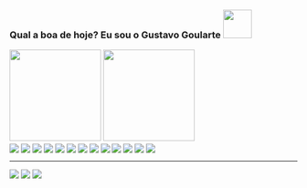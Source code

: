 ### Qual a boa de hoje? Eu sou o Gustavo Goularte <img height="50em" src="https://i.pinimg.com/originals/ac/8f/61/ac8f610d390a504026b5e7bd2b67818f.gif"/>

<div>
  <img height="160em" src="https://github-readme-stats.vercel.app/api?username=ggoulartec&show_icons=true&theme=dracula&include_all_commits=true"/>
  <img height="160em" src="https://github-readme-stats.vercel.app/api/top-langs/?username=ggoulartec&layout=compact&theme=dracula"/>
</div>

<div>
  <img align="center" alt_"goularte-HTML5" src="https://img.shields.io/badge/HTML5-E34F26?style=for-the-badge&logo=html5&logoColor=white"/>
  <img align="center" alt_"goularte-CSS3" src="https://img.shields.io/badge/CSS3-1572B6?style=for-the-badge&logo=css3&logoColor=white"/>
  <img align="center" alt_"goularte-SASS" src="https://img.shields.io/badge/Sass-CC6699?style=for-the-badge&logo=sass&logoColor=white"/>
  <img align="center" alt_"goularte-PHP" src="https://img.shields.io/badge/PHP-777BB4?style=for-the-badge&logo=php&logoColor=white"/>
  <img align="center" alt_"goularte-LARAVEL" src="https://img.shields.io/badge/Laravel-FF2D20?style=for-the-badge&logo=laravel&logoColor=white"/>
  <img align="center" alt_"goularte-JSCRIPT" src="https://img.shields.io/badge/JavaScript-F7DF1E?style=for-the-badge&logo=JavaScript&logoColor=white"/>
  <img align="center" alt_"goularte-TSCRIPT" src="https://img.shields.io/badge/TypeScript-007ACC?style=for-the-badge&logo=typescript&logoColor=white"/>
  <img align="center" alt_"goularte-REACT" src="https://img.shields.io/badge/Vue.js-35495E?style=for-the-badge&logo=vue.js&logoColor=4FC08D"/>
  <img align="center" alt_"goularte-NODEJS" src="https://img.shields.io/badge/Node.js-43853D?style=for-the-badge&logo=node.js&logoColor=white"/>
  <img align="center" alt_"goularte-NPM" src="https://img.shields.io/badge/npm-CB3837?style=for-the-badge&logo=npm&logoColor=white"/>
  <img align="center" alt_"goularte-TAILWIND" src="https://img.shields.io/badge/Tailwind_CSS-38B2AC?style=for-the-badge&logo=tailwind-css&logoColor=white"/>
  <img align="center" alt_"goularte-PHP_STORM" src="http://img.shields.io/badge/-PHPStorm-181717?style=for-the-badge&logo=phpstorm&logoColor=white"/>
  <img align="center" alt_"goularte-VSCODE" src="https://img.shields.io/badge/Visual_Studio-5C2D91?style=for-the-badge&logo=visual%20studio&logoColor=white"/>
</div>

  <hr>
  
  <a href="https://www.instagram.com/gugoularte/" target="_blank"><img src="https://img.shields.io/badge/Instagram-E4405F?style=for-the-badge&logo=instagram&logoColor=white"/></a>
  <a href="https://www.facebook.com/gustavo.goulartecorreia" target="_blank"><img src="https://img.shields.io/badge/Facebook-1877F2?style=for-the-badge&logo=facebook&logoColor=white"/></a>
  <a href="https://www.linkedin.com/in/gustavo-goularte-4062a2179/" target="_blank"><img src="https://img.shields.io/badge/LinkedIn-0077B5?style=for-the-badge&logo=linkedin&logoColor=white"/></a>
</div>
